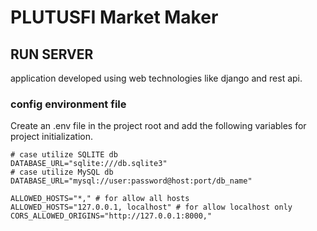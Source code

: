 # PLUTUSFI Market Maker

## RUN SERVER

application developed using web technologies like django and rest api.

### config environment file

Create an .env file in the project root and add the following variables for project initialization.

    # case utilize SQLITE db
    DATABASE_URL="sqlite:///db.sqlite3"
    # case utilize MySQL db
    DATABASE_URL="mysql://user:password@host:port/db_name"
    
    ALLOWED_HOSTS="*," # for allow all hosts
    ALLOWED_HOSTS="127.0.0.1, localhost" # for allow localhost only
    CORS_ALLOWED_ORIGINS="http://127.0.0.1:8000,"